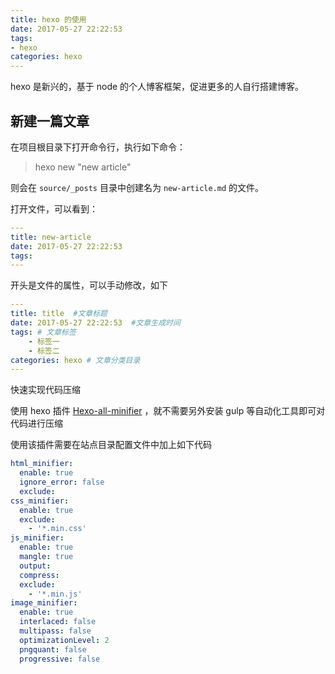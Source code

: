 ```yaml
---
title: hexo 的使用
date: 2017-05-27 22:22:53
tags: 
- hexo
categories: hexo
---
```


hexo 是新兴的，基于 node 的个人博客框架，促进更多的人自行搭建博客。

<!--more-->

## 新建一篇文章

在项目根目录下打开命令行，执行如下命令：

> hexo new "new article"

则会在 `source/_posts` 目录中创建名为 `new-article.md` 的文件。

打开文件，可以看到：

```yaml
---
title: new-article
date: 2017-05-27 22:22:53
tags: 
---
```

开头是文件的属性，可以手动修改，如下

```yaml
---
title: title  #文章标题
date: 2017-05-27 22:22:53  #文章生成时间
tags: # 文章标签
    - 标签一
    - 标签二
categories: hexo # 文章分类目录
---
```

快速实现代码压缩

使用 hexo 插件 [Hexo-all-minifier](https://github.com/chenzhutian/hexo-all-minifier) ，就不需要另外安装 gulp 等自动化工具即可对代码进行压缩

使用该插件需要在站点目录配置文件中加上如下代码

```yaml
html_minifier:
  enable: true
  ignore_error: false
  exclude:
css_minifier:
  enable: true
  exclude:
    - '*.min.css'
js_minifier:
  enable: true
  mangle: true
  output:
  compress:
  exclude:
    - '*.min.js'
image_minifier:
  enable: true
  interlaced: false
  multipass: false
  optimizationLevel: 2
  pngquant: false
  progressive: false
```
